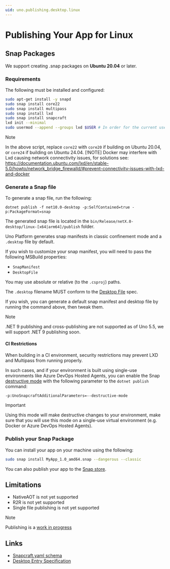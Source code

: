```yaml
---
uid: uno.publishing.desktop.linux
---
```


# Publishing Your App for Linux

## Snap Packages

We support creating .snap packages on **Ubuntu 20.04** or later.

### Requirements

The following must be installed and configured:

```bash
sudo apt-get install -y snapd
sudo snap install core22
sudo snap install multipass
sudo snap install lxd
sudo snap install snapcraft
lxd init --minimal
sudo usermod --append --groups lxd $USER # In order for the current user to use LXD
```

> [!NOTE]
> In the above script, replace `core22` with `core20` if building on Ubuntu 20.04, or `core24` if building on Ubuntu 24.04.
> [!NOTE]
> Docker may interfere with Lxd causing network connectivity issues, for solutions see:
> https://documentation.ubuntu.com/lxd/en/stable-5.0/howto/network_bridge_firewalld/#prevent-connectivity-issues-with-lxd-and-docker

### Generate a Snap file

To generate a snap file, run the following:

```shell
dotnet publish -f net10.0-desktop -p:SelfContained=true -p:PackageFormat=snap
```

The generated snap file is located in the `bin/Release/netX.0-desktop/linux-[x64|arm64]/publish` folder.

Uno Platform generates snap manifests in classic confinement mode and a `.desktop` file by default.

If you wish to customize your snap manifest, you will need to pass the following MSBuild properties:

- `SnapManifest`
- `DesktopFile`

You may use absolute or relative (to the `.csproj`) paths.

The `.desktop` filename MUST conform to the [Desktop File](https://specifications.freedesktop.org/desktop-entry-spec/latest) spec.

If you wish, you can generate a default snap manifest and desktop file by running the command above, then tweak them.

> [!NOTE]
> .NET 9 publishing and cross-publishing are not supported as of Uno 5.5, we will support .NET 9 publishing soon.

#### CI Restrictions

When building in a CI environment, security restrictions may prevent LXD and Multipass from running properly.

In such cases, and if your environment is built using single-use environments like Azure DevOps Hosted Agents, you can enable the Snap [destructive mode](https://snapcraft.io/docs/explanation-architectures#destructive-mode) with the following parameter to the `dotnet publish` command:

```bash
-p:UnoSnapcraftAdditionalParameters=--destructive-mode
```

> [!IMPORTANT]
> Using this mode will make destructive changes to your environment, make sure that you will use this mode on a single-use virtual environment (e.g. Docker or Azure DevOps Hosted Agents).

### Publish your Snap Package

You can install your app on your machine using the following:

```bash
sudo snap install MyApp_1.0_amd64.snap --dangerous --classic
```

You can also publish your app to the [Snap store](https://snapcraft.io/store).

## Limitations

- NativeAOT is not yet supported
- R2R is not yet supported
- Single file publishing is not yet supported

> [!NOTE]
> Publishing is a [work in progress](https://github.com/unoplatform/uno/issues/16440)

## Links

- [Snapcraft.yaml schema](https://snapcraft.io/docs/snapcraft-yaml-schema)
- [Desktop Entry Specification](https://specifications.freedesktop.org/desktop-entry-spec/latest)
